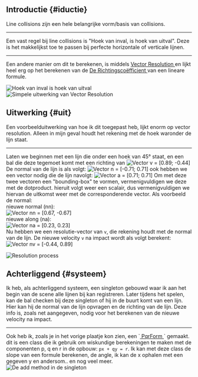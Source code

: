 ## Introductie {#iductie}
Line collisions zijn een hele belangrijke vorm/basis van collisions.
<hr/>
Een vast regel bij line collisions is "Hoek van inval, is hoek van uitval".
Deze is het makkelijkst toe te passen bij perfecte horizontale of verticale lijnen.
<hr/>
<p>
Een andere manier om dit te berekenen, is middels
<a
    href="https://www.physicsclassroom.com/class/vectors/Lesson-1/Vector-Resolution"
    target="_blank">
        Vector Resolution
</a>
en lijkt heel erg op het berekenen van de
<a
    href="https://www.mrchadd.nl/academy/vakken/wiskunde/de-richtingscoefficient"
    target="_blank">
        De Richtingscoëfficient
</a>
van een lineare formule.
</p>
  
![Hoek van inval is hoek van uitval](./images/circle-line-2.png)
![Simpele uitwerking van Vector Resolution](./images/vector-resolution.png)

## Uitwerking {#uit}
<p>
Een voorbeelduitwerking van hoe ik dit toegepast heb,
lijkt enorm op vector resolution. Alleen in mijn geval houdt het rekening met de hoek waronder
de lijn staat.
</p>

<hr/>

Laten we beginnen met een lijn die onder een hoek van 45° staat, en
een bal die deze tegemoet komt met een richting van
![Vector v = [0.89; -0.44]](./images/math/line-collisions/vector_v.svg)
De normal van de lijn is als volgt:
![Vector n = [-0.71; 0.71]](./images/math/line-collisions/vector_n.svg)
ook hebben we een vector nodig
die de lijn navolgt:
![Vector a = [0.71; 0.71]](./images/math/line-collisions/vector_a.svg)
Om met deze twee vectoren een "bounding-box"
te vormen, vermenigvuldigen we deze met de dotproduct. hieruit volgt weer een scalair,
dus vermenigvuldigen we hiervan de uitkomst weer met de corresponderende vector. Als voorbeeld de normal: <br/>
nieuwe normal (nn):  
![Vector nn = [0.67, -0.67]](./images/math/line-collisions/vector_nn_equation.svg)  
nieuwe along (na):  
![Vector na = [0.23, 0.23]](./images/math/line-collisions/vector_na_equation.svg)  
Nu hebben we een resolutie-vector van `v`, die rekening houdt met de normal van de lijn.
De nieuwe velocity `v` na impact wordt als volgt berekent: <br/>
![Vector nv = [-0.44, 0.89]](./images/math/line-collisions/vector_nv_equation.svg)  
  
![Resolution process](./images/resolution-process.png)

## Achterliggend {#systeem}
Ik heb, als achterliggend systeem, een singleton gebouwd waar ik aan het begin van de scene
alle lijnen bij kan registreren. Later tijdens het spelen, kan de bal checken bij deze singleton of
hij in de buurt komt van een lijn. Hier kan hij de normal van de lijn opvragen en de richting van de lijn.
Deze info is, zoals net aangegeven, nodig voor het berekenen van de nieuwe velocity na impact.

<hr/>

Ook heb ik, zoals je in het vorige plaatje kon zien, een 
\`<a
    href="https://github.com/MitchelMA/Line-collision/blob/revision/lineparts/Assets/Scripts/Utils/PqrForm.cs"
    target="_blank">
PqrForm
</a>\`
gemaakt. dit is een class
die ik gebruik om wiskundige berekeningen te maken met de componenten p, q en r in de
opbouw: `px + qy = r`.
Ik kan met deze class de slope van een formule berekenen, de angle, ik kan de x ophalen met
een gegeven y en andersom.. en nog veel meer.  
![De add method in de singleton](./images/rider64_SUVtMKrW1o.png)